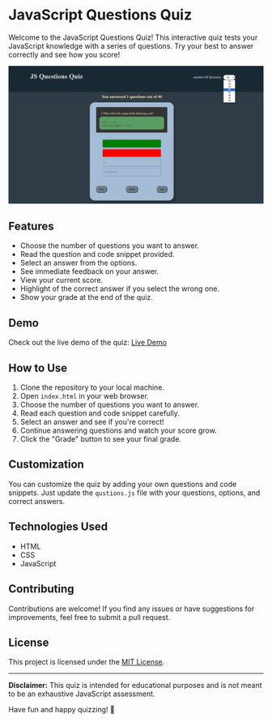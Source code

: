 # JavaScript Questions Quiz

Welcome to the JavaScript Questions Quiz! This interactive quiz tests your JavaScript knowledge with a series of questions. Try your best to answer correctly and see how you score!

![Quiz Screenshot](quizjs.png)

## Features

- Choose the number of questions you want to answer.
- Read the question and code snippet provided.
- Select an answer from the options.
- See immediate feedback on your answer.
- View your current score.
- Highlight of the correct answer if you select the wrong one.
- Show your grade at the end of the quiz.

## Demo

Check out the live demo of the quiz: [Live Demo]([[https://yahyamohmuedpro99.github.io/JSQuizApp/]](https://yahyamohmuedpro99.github.io/JSQuizApp/))

## How to Use

1. Clone the repository to your local machine.
2. Open `index.html` in your web browser.
3. Choose the number of questions you want to answer.
4. Read each question and code snippet carefully.
5. Select an answer and see if you're correct!
6. Continue answering questions and watch your score grow.
7. Click the "Grade" button to see your final grade.

## Customization

You can customize the quiz by adding your own questions and code snippets. Just update the `qustions.js` file with your questions, options, and correct answers.

## Technologies Used

- HTML
- CSS
- JavaScript

## Contributing

Contributions are welcome! If you find any issues or have suggestions for improvements, feel free to submit a pull request.

## License

This project is licensed under the [MIT License](LICENSE).

---

**Disclaimer:** This quiz is intended for educational purposes and is not meant to be an exhaustive JavaScript assessment.

Have fun and happy quizzing! 🚀
